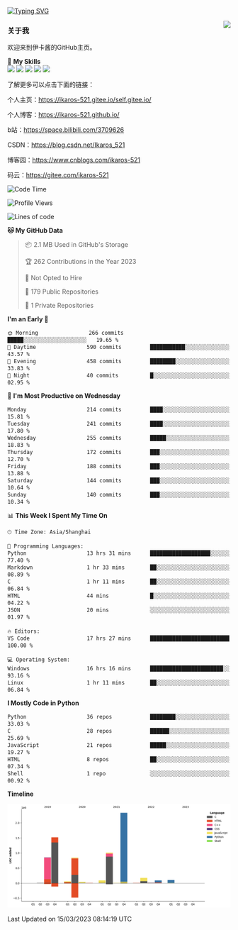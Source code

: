 [![Typing SVG](https://readme-typing-svg.herokuapp.com?size=25&duration=2500&color=8C43EA&vCenter=true&width=200&height=40&lines=Hi+Welcome+%F0%9F%91%8B%F0%9F%8F%BB;I'm+Love丶伊卡洛斯)](https://git.io/typing-svg)

<a href="#">
  <img align="right" src="https://github-readme-stats.vercel.app/api?username=Ikaros-521&count_private=true&show_icons=true&bg_color=15,f2f7fd,E0EAFC" />
</a>

### 关于我

欢迎来到伊卡酱的GitHub主页。

🌟 **My Skills**  
![](https://img.shields.io/badge/-C-A8B9CC?style=flat-square&logo=C&logoColor=fff)
![](https://img.shields.io/badge/-Python-3776AB?style=flat-square&logo=Python&logoColor=fff)
![](https://img.shields.io/badge/-JavaScript-F7DF1E?style=flat-square&logo=JavaScript&logoColor=fff)
![](https://img.shields.io/badge/-C++-00599C?style=flat-square&logo=Cpp&logoColor=fff)
![](https://img.shields.io/badge/-Linux-000000?style=flat-square&logo=Linux&logoColor=fff)

了解更多可以点击下面的链接：

个人主页：https://ikaros-521.gitee.io/self.gitee.io/

个人博客：https://ikaros-521.github.io/   

b站：https://space.bilibili.com/3709626

CSDN：https://blog.csdn.net/Ikaros_521

博客园：https://www.cnblogs.com/ikaros-521

码云：https://gitee.com/ikaros-521

<!--START_SECTION:waka-->
![Code Time](http://img.shields.io/badge/Code%20Time-12%20hrs%201%20min-blue)

![Profile Views](http://img.shields.io/badge/Profile%20Views-83-blue)

![Lines of code](https://img.shields.io/badge/From%20Hello%20World%20I%27ve%20Written-7.1%20million%20lines%20of%20code-blue)

**🐱 My GitHub Data** 

> 📦 2.1 MB Used in GitHub's Storage 
 > 
> 🏆 262 Contributions in the Year 2023
 > 
> 🚫 Not Opted to Hire
 > 
> 📜 179 Public Repositories 
 > 
> 🔑 1 Private Repositories 
 > 
**I'm an Early 🐤** 

```text
🌞 Morning                266 commits         █████░░░░░░░░░░░░░░░░░░░░   19.65 % 
🌆 Daytime                590 commits         ███████████░░░░░░░░░░░░░░   43.57 % 
🌃 Evening                458 commits         ████████░░░░░░░░░░░░░░░░░   33.83 % 
🌙 Night                  40 commits          █░░░░░░░░░░░░░░░░░░░░░░░░   02.95 % 
```
📅 **I'm Most Productive on Wednesday** 

```text
Monday                   214 commits         ████░░░░░░░░░░░░░░░░░░░░░   15.81 % 
Tuesday                  241 commits         ████░░░░░░░░░░░░░░░░░░░░░   17.80 % 
Wednesday                255 commits         █████░░░░░░░░░░░░░░░░░░░░   18.83 % 
Thursday                 172 commits         ███░░░░░░░░░░░░░░░░░░░░░░   12.70 % 
Friday                   188 commits         ███░░░░░░░░░░░░░░░░░░░░░░   13.88 % 
Saturday                 144 commits         ███░░░░░░░░░░░░░░░░░░░░░░   10.64 % 
Sunday                   140 commits         ███░░░░░░░░░░░░░░░░░░░░░░   10.34 % 
```


📊 **This Week I Spent My Time On** 

```text
🕑︎ Time Zone: Asia/Shanghai

💬 Programming Languages: 
Python                   13 hrs 31 mins      ███████████████████░░░░░░   77.40 % 
Markdown                 1 hr 33 mins        ██░░░░░░░░░░░░░░░░░░░░░░░   08.89 % 
C                        1 hr 11 mins        ██░░░░░░░░░░░░░░░░░░░░░░░   06.84 % 
HTML                     44 mins             █░░░░░░░░░░░░░░░░░░░░░░░░   04.22 % 
JSON                     20 mins             ░░░░░░░░░░░░░░░░░░░░░░░░░   01.97 % 

🔥 Editors: 
VS Code                  17 hrs 27 mins      █████████████████████████   100.00 % 

💻 Operating System: 
Windows                  16 hrs 16 mins      ███████████████████████░░   93.16 % 
Linux                    1 hr 11 mins        ██░░░░░░░░░░░░░░░░░░░░░░░   06.84 % 
```

**I Mostly Code in Python** 

```text
Python                   36 repos            ████████░░░░░░░░░░░░░░░░░   33.03 % 
C                        28 repos            ██████░░░░░░░░░░░░░░░░░░░   25.69 % 
JavaScript               21 repos            █████░░░░░░░░░░░░░░░░░░░░   19.27 % 
HTML                     8 repos             ██░░░░░░░░░░░░░░░░░░░░░░░   07.34 % 
Shell                    1 repo              ░░░░░░░░░░░░░░░░░░░░░░░░░   00.92 % 
```



**Timeline**

![Lines of Code chart](https://raw.githubusercontent.com/Ikaros-521/Ikaros-521/main/assets/bar_graph.png)


 Last Updated on 15/03/2023 08:14:19 UTC
<!--END_SECTION:waka-->


<!--
**Ikaros-521/Ikaros-521** is a ✨ _special_ ✨ repository because its `README.md` (this file) appears on your GitHub profile.

Here are some ideas to get you started:

- 🔭 I’m currently working on ...
- 🌱 I’m currently learning ...
- 👯 I’m looking to collaborate on ...
- 🤔 I’m looking for help with ...
- 💬 Ask me about ...
- 📫 How to reach me: ...
- 😄 Pronouns: ...
- ⚡ Fun fact: ...
-->
